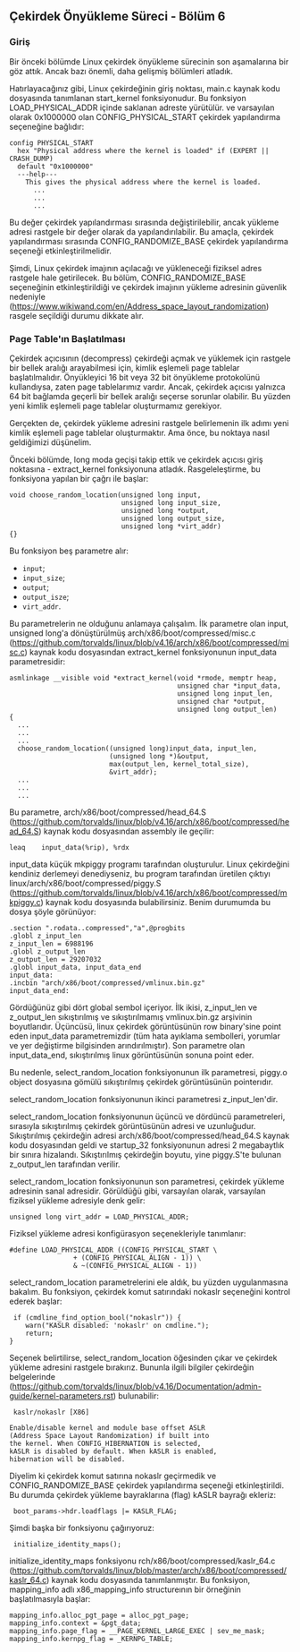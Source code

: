 
## Çekirdek Önyükleme Süreci - Bölüm 6

### Giriş
Bir önceki bölümde Linux çekirdek önyükleme sürecinin son aşamalarına bir göz attık. Ancak bazı önemli, daha gelişmiş bölümleri atladık.

Hatırlayacağınız gibi, Linux çekirdeğinin giriş noktası, main.c kaynak kodu dosyasında tanımlanan start_kernel fonksiyonudur. Bu fonksiyon LOAD_PHYSICAL_ADDR içinde saklanan adreste yürütülür. ve varsayılan olarak 0x1000000 olan CONFIG_PHYSICAL_START çekirdek yapılandırma seçeneğine bağlıdır:

    config PHYSICAL_START
      hex "Physical address where the kernel is loaded" if (EXPERT || CRASH_DUMP)
      default "0x1000000"
      ---help---
        This gives the physical address where the kernel is loaded.
          ...
          ...
          ...
          
Bu değer çekirdek yapılandırması sırasında değiştirilebilir, ancak yükleme adresi rastgele bir değer olarak da yapılandırılabilir. Bu amaçla, çekirdek yapılandırması sırasında CONFIG_RANDOMIZE_BASE çekirdek yapılandırma seçeneği etkinleştirilmelidir.

Şimdi, Linux çekirdek imajının açılacağı ve yükleneceği fiziksel adres rastgele hale getirilecek. Bu bölüm, CONFIG_RANDOMIZE_BASE seçeneğinin etkinleştirildiği ve çekirdek imajının yükleme adresinin güvenlik nedeniyle (https://www.wikiwand.com/en/Address_space_layout_randomization) rasgele seçildiği durumu dikkate alır.

### Page Table'ın Başlatılması

Çekirdek açıcısının (decompress) çekirdeği açmak ve yüklemek için rastgele bir bellek aralığı arayabilmesi için, kimlik eşlemeli page tablelar başlatılmalıdır. Önyükleyici 16 bit veya 32 bit önyükleme protokolünü kullandıysa, zaten page tablelarımız vardır. Ancak, çekirdek açıcısı yalnızca 64 bit bağlamda geçerli bir bellek aralığı seçerse sorunlar olabilir. Bu yüzden yeni kimlik eşlemeli page tablelar oluşturmamız gerekiyor.

Gerçekten de, çekirdek yükleme adresini rastgele belirlemenin ilk adımı yeni kimlik eşlemeli page tablelar oluşturmaktır. Ama önce, bu noktaya nasıl geldiğimizi düşünelim.

Önceki bölümde, long moda geçişi takip ettik ve çekirdek açıcısı giriş noktasına - extract_kernel fonksiyonuna atladık. Rasgeleleştirme, bu fonksiyona yapılan bir çağrı ile başlar:

    void choose_random_location(unsigned long input,
                                unsigned long input_size,
                                unsigned long *output,
                                unsigned long output_size,
                                unsigned long *virt_addr)
    {}
    
Bu fonksiyon beş parametre alır:


  * `input`;
  * `input_size`;
  * `output`;
  * `output_isze`;
  * `virt_addr`.

Bu parametrelerin ne olduğunu anlamaya çalışalım. İlk parametre olan input, unsigned long'a dönüştürülmüş arch/x86/boot/compressed/misc.c (https://github.com/torvalds/linux/blob/v4.16/arch/x86/boot/compressed/misc.c) kaynak kodu dosyasından extract_kernel fonksiyonunun input_data parametresidir:

    asmlinkage __visible void *extract_kernel(void *rmode, memptr heap,
                                              unsigned char *input_data,
                                              unsigned long input_len,
                                              unsigned char *output,
                                              unsigned long output_len)
    {
      ...
      ...
      ...
      choose_random_location((unsigned long)input_data, input_len,
                             (unsigned long *)&output,
                             max(output_len, kernel_total_size),
                             &virt_addr);
      ...
      ...
      ...
      
Bu parametre, arch/x86/boot/compressed/head_64.S (https://github.com/torvalds/linux/blob/v4.16/arch/x86/boot/compressed/head_64.S) kaynak kodu dosyasından assembly ile geçilir:

    leaq	input_data(%rip), %rdx 
    
input_data küçük mkpiggy programı tarafından oluşturulur. Linux çekirdeğini kendiniz derlemeyi denediyseniz, bu program tarafından üretilen çıktıyı linux/arch/x86/boot/compressed/piggy.S (https://github.com/torvalds/linux/blob/v4.16/arch/x86/boot/compressed/mkpiggy.c) kaynak kodu dosyasında bulabilirsiniz. Benim durumumda bu dosya şöyle görünüyor:

    .section ".rodata..compressed","a",@progbits
    .globl z_input_len
    z_input_len = 6988196
    .globl z_output_len
    z_output_len = 29207032
    .globl input_data, input_data_end
    input_data:
    .incbin "arch/x86/boot/compressed/vmlinux.bin.gz"
    input_data_end:
    
Gördüğünüz gibi dört global sembol içeriyor. İlk ikisi, z_input_len ve z_output_len sıkıştırılmış ve sıkıştırılmamış vmlinux.bin.gz arşivinin boyutlarıdır. Üçüncüsü, linux çekirdek görüntüsünün row binary'sine point eden input_data parametremizdir (tüm hata ayıklama sembolleri, yorumlar ve yer değiştirme bilgisinden arındırılmıştır). Son parametre olan input_data_end, sıkıştırılmış linux görüntüsünün sonuna point eder.

Bu nedenle, select_random_location fonksiyonunun ilk parametresi, piggy.o object dosyasına gömülü sıkıştırılmış çekirdek görüntüsünün pointerıdır.

select_random_location fonksiyonunun ikinci parametresi z_input_len'dir.

select_random_location fonksiyonunun üçüncü ve dördüncü parametreleri, sırasıyla sıkıştırılmış çekirdek görüntüsünün adresi ve uzunluğudur. Sıkıştırılmış çekirdeğin adresi arch/x86/boot/compressed/head_64.S kaynak kodu dosyasından geldi ve startup_32 fonksiyonunun adresi 2 megabaytlık bir sınıra hizalandı. Sıkıştırılmış çekirdeğin boyutu, yine piggy.S'te bulunan z_output_len tarafından verilir.

select_random_location fonksiyonunun son parametresi, çekirdek yükleme adresinin sanal adresidir. Görüldüğü gibi, varsayılan olarak, varsayılan fiziksel yükleme adresiyle denk gelir:

    unsigned long virt_addr = LOAD_PHYSICAL_ADDR;
    
Fiziksel yükleme adresi konfigürasyon seçenekleriyle tanımlanır:

    #define LOAD_PHYSICAL_ADDR ((CONFIG_PHYSICAL_START \
                    + (CONFIG_PHYSICAL_ALIGN - 1)) \
                    & ~(CONFIG_PHYSICAL_ALIGN - 1))
                    
 select_random_location parametrelerini ele aldık, bu yüzden uygulanmasına bakalım. Bu fonksiyon, çekirdek komut satırındaki nokaslr seçeneğini kontrol ederek başlar:
 
     if (cmdline_find_option_bool("nokaslr")) {
        warn("KASLR disabled: 'nokaslr' on cmdline.");
        return;
    }
 
 Seçenek belirtilirse, select_random_location öğesinden çıkar ve çekirdek yükleme adresini rastgele bırakırız. Bununla ilgili bilgiler çekirdeğin belgelerinde (https://github.com/torvalds/linux/blob/v4.16/Documentation/admin-guide/kernel-parameters.rst) bulunabilir:
 
     kaslr/nokaslr [X86]

    Enable/disable kernel and module base offset ASLR
    (Address Space Layout Randomization) if built into
    the kernel. When CONFIG_HIBERNATION is selected,
    kASLR is disabled by default. When kASLR is enabled,
    hibernation will be disabled.
    
 Diyelim ki çekirdek komut satırına nokaslr geçirmedik ve CONFIG_RANDOMIZE_BASE çekirdek yapılandırma seçeneği etkinleştirildi. Bu durumda çekirdek yükleme bayraklarına (flag) kASLR bayrağı ekleriz:
 
     boot_params->hdr.loadflags |= KASLR_FLAG;
     
 Şimdi başka bir fonksiyonu çağırıyoruz:
 
     initialize_identity_maps();
     
initialize_identity_maps fonksiyonu rch/x86/boot/compressed/kaslr_64.c (https://github.com/torvalds/linux/blob/master/arch/x86/boot/compressed/kaslr_64.c) kaynak kodu dosyasında tanımlanmıştır. Bu fonksiyon, mapping_info adlı x86_mapping_info structureının bir örneğinin başlatılmasıyla başlar:

    mapping_info.alloc_pgt_page = alloc_pgt_page;
    mapping_info.context = &pgt_data;
    mapping_info.page_flag = __PAGE_KERNEL_LARGE_EXEC | sev_me_mask;
    mapping_info.kernpg_flag = _KERNPG_TABLE;

